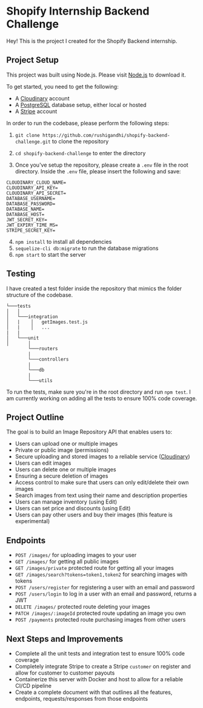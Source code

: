 # Shopify Internship Backend Challenge

Hey! This is the project I created for the Shopify Backend internship.

## Project Setup

This project was built using Node.js.
Please visit [Node.js](https://nodejs.org/en/) to download it.

To get started, you need to get the following:

- A [Cloudinary](https://cloudinary.com) account
- A [PostgreSQL](https://www.postgresql.org/) database setup, either local or hosted
- A [Stripe](https://dashboard.stripe.com/register) account

In order to run the codebase, please perform the following steps:

1. `git clone https://github.com/rushigandhi/shopify-backend-challenge.git` to clone the repository
2. `cd shopify-backend-challenge` to enter the directory

3. Once you've setup the repository, please create a `.env` file in the root directory.
   Inside the `.env` file, please insert the following and save:

```
CLOUDINARY_CLOUD_NAME=
CLOUDINARY_API_KEY=
CLOUDINARY_API_SECRET=
DATABASE_USERNAME=
DATABASE_PASSWORD=
DATABASE_NAME=
DATABASE_HOST=
JWT_SECRET_KEY=
JWT_EXPIRY_TIME_MS=
STRIPE_SECRET_KEY=
```

4. `npm install` to install all dependencies
5. `sequelize-cli db:migrate` to run the database migrations
6. `npm start` to start the server

## Testing

I have created a test folder inside the repository that mimics the folder structure of the codebase.

```
└───tests
│   │
│   └───integration
│   |    │   getImages.test.js
│   |    │   ...
|   |
│   └───unit
│       │
        └───routers
        |
        └───controllers
        |
        └───db
        |
        └───utils
```

To run the tests, make sure you're in the root directory and run `npm test`. I am currently working on adding all the tests to ensure 100% code coverage.

## Project Outline

The goal is to build an Image Repository API that enables users to:

- Users can upload one or multiple images
- Private or public image (permissions)
- Secure uploading and stored images to a reliable service ([Cloudinary](https://cloudinary.com))
- Users can edit images
- Users can delete one or multiple images
- Ensuring a secure deletion of images
- Access control to make sure that users can only edit/delete their own images
- Search images from text using their name and description properties
- Users can manage inventory (using Edit)
- Users can set price and discounts (using Edit)
- Users can pay other users and buy their images (this feature is experimental)

## Endpoints

- `POST /images/` for uploading images to your user
- `GET /images/` for getting all public images
- `GET /images/private` protected route for getting all your images
- `GET /images/search?tokens=token1,token2` for searching images with tokens
- `POST /users/register` for registering a user with an email and password
- `POST /users/login` to log in a user with an email and password, returns a JWT
- `DELETE /images/` protected route deleting your images
- `PATCH /images/:imageId` protected route updating an image you own
- `POST /payments` protected route purchasing images from other users

## Next Steps and Improvements

- Complete all the unit tests and integration test to ensure 100% code coverage
- Completely integrate Stripe to create a Stripe `customer` on register and allow for customer to customer payouts
- Containerize this server with Docker and host to allow for a reliable CI/CD pipeline
- Create a complete document with that outlines all the features, endpoints, requests/responses from those endpoints
